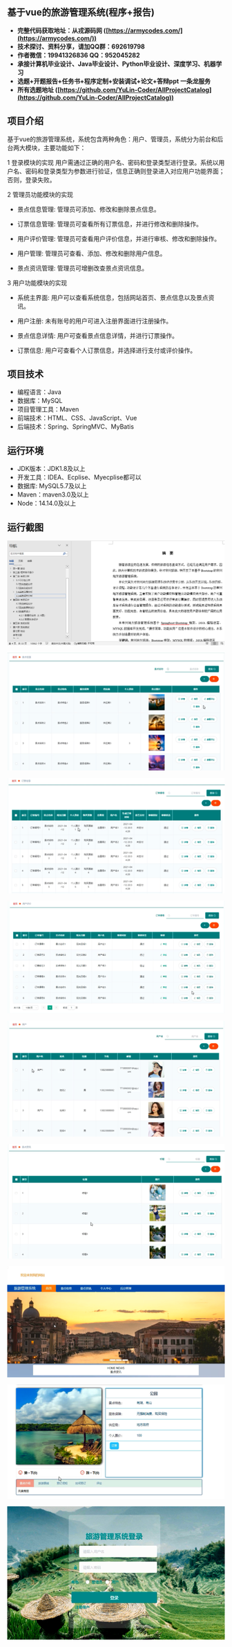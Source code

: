 ## 基于vue的旅游管理系统(程序+报告)

- <b>完整代码获取地址：从戎源码网 ([https://armycodes.com/](https://armycodes.com/))</b>
- <b>技术探讨、资料分享，请加QQ群：692619798</b> 
- <b>作者微信：19941326836  QQ：952045282</b> 
- <b>承接计算机毕业设计、Java毕业设计、Python毕业设计、深度学习、机器学习</b>
- <b>选题+开题报告+任务书+程序定制+安装调试+论文+答辩ppt 一条龙服务</b>
- <b>所有选题地址 ([https://github.com/YuLin-Coder/AllProjectCatalog](https://github.com/YuLin-Coder/AllProjectCatalog)) </b>

## 项目介绍
基于vue的旅游管理系统，系统包含两种角色：用户、管理员，系统分为前台和后台两大模块，主要功能如下：

1 登录模块的实现
用户需通过正确的用户名、密码和登录类型进行登录。系统以用户名、密码和登录类型为参数进行验证，信息正确则登录进入对应用户功能界面；否则，登录失败。

2 管理员功能模块的实现
- 景点信息管理: 管理员可添加、修改和删除景点信息。

- 订票信息管理: 管理员可查看所有订票信息，并进行修改和删除操作。

- 用户评价管理: 管理员可查看用户评价信息，并进行审核、修改和删除操作。

- 用户管理: 管理员可查看、添加、修改和删除用户信息。

- 景点资讯管理: 管理员可增删改查景点资讯信息。

3 用户功能模块的实现
- 系统主界面: 用户可以查看系统信息，包括网站首页、景点信息以及景点资讯。

- 用户注册: 未有账号的用户可进入注册界面进行注册操作。

- 景点信息详情: 用户可查看景点信息详情，并进行订票操作。

- 订票信息: 用户可查看个人订票信息，并选择进行支付或评价操作。

## 项目技术
- 编程语言：Java
- 数据库：MySQL
- 项目管理工具：Maven
- 前端技术：HTML、CSS、JavaScript、Vue
- 后端技术：Spring、SpringMVC、MyBatis

## 运行环境
- JDK版本：JDK1.8及以上
- 开发工具：IDEA、Ecplise、Myecplise都可以
- 数据库: MySQL5.7及以上
- Maven：maven3.0及以上
- Node：14.14.0及以上

## 运行截图
![](screenshot/1.png)

![](screenshot/2.png)

![](screenshot/3.png)

![](screenshot/4.png)

![](screenshot/5.png)

![](screenshot/6.png)

![](screenshot/7.png)

![](screenshot/8.png)

![](screenshot/9.png)
